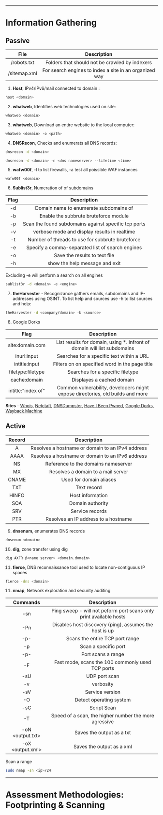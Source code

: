 
---

# Information Gathering

## Passive

|File|Description|
|:---:|:---:|
|/robots.txt|Folders that should not be crawled by indexers|
|/sitemap.xml|For search engines to index a site in an organized way|

1. **Host**, IPv4/IPv6/mail connected to domain :

```bash
host <domain>
```

2. **whatweb**, Identifies  web technologies used on site:
```bash
whatweb <domain>
```

3. **whatweb**, Download an entire website to the local computer:
```bash
whatweb <domain> -o <path>
```

4. **DNSRecon**, Checks and enumerats all DNS records:
```bash
dnsrecon -d <domain>
```

```bash
dnsrecon -d <domain> -n <dns nameserver> --lifetime <time>
```

5. **wafw00f**, -l to list firewalls, -a test all poissible WAF instances
```bash
wafw00f <domain>
```

6. **Sublist3r**, Numeration of of subdomains

|Flag|Description|
|:---:|:---:|
|-d|Domain name to enumerate subdomains of|
|-b|Enable the subbrute bruteforce module|
|-p|Scan the found subdomains against specific tcp ports|
|-v|verbose mode and display results in realtime|
|-t|Number of threads to use for subbrute bruteforce|
|-e|Specify a comma-separated list of search engines|
|-o|Save the results to text file|
|-h|show the help message and exit|

Excluding -e will perform a search on all engines

```bash
sublist3r -d <domain> -e <engine> 
```

7. **theHarvester** - Recognizance gathers emails, subdomains and IP-addresses using OSINT. To list help and sources use -h
   to list sources and help:
```bash
theHarvester -d <company/domain> -b <source>
```

8. Google Dorks
   
|Flag|Description|
|:---:|:---:|
|site:domain.com|List results for domain, using *. infront of domain will list subdomains|
|inurl:input|Searches for a specific text within a URL|
|intitle:input|Filters on on specified word in the page title|
|filetype:filetype|Searches for a specific filetype|
|cache:domain|Displayes a cached domain|
|intitle:"index of"|Common vulnerability, developers might expose directories, old builds and more|

**Sites** - [Whois](https://who.is/), [Netctaft](https://sitereport.netcraft.com/), [DNSDumpster](https://www.dnsdumpster.com/), [Have I Been Pwned](https://www.haveibeenpwned.com), [Google Dorks](https://www.exploit-db.com/google-hacking-database), [Wayback Machine](https://web.archive.org/)

## Active
|Record|Description|
|:---:|:---:|
|A|Resolves a hostname or domain to an IPv4 address|
|AAAA|Resolves a hostname or domain to an IPv6 address|
|NS|Reference to the domains nameserver|
|MX|Resolves a domain to a mail server|
|CNAME|Used for domain aliases|
|TXT|Text record|
|HINFO|Host information|
|SOA|Domain authority|
|SRV|Service records|
|PTR|Resolves an IP address to a hostname|

9. **dnsenum**, enumerates DNS records
```bash
dnsenum <domain>
```

10. **dig**, zone transfer using dig 
```bash
dig AXFR @<name server> <domain.domain> 
```

11. **fierce**, DNS reconnaissance tool used to locate non-contiguous IP spaces 
```bash
fierce -dns <domain>
```

11. **nmap**, Network exploration and security auditing

|Commands|Description|
|:---:|:---:|
|-sn|Ping sweep - will not peform port scans only print available hosts|
|-Pn|Disables host discovery (ping), assumes the host is up|
|-p-|Scans the entire TCP port range|
|-p <port>|Scan a specific port|
|-p<range>-<range>|Port scans a range|
|-F|Fast mode, scans the 100 commonly used TCP ports|
|-sU|UDP port scan|
|-v|verbosity|
|-sV|Service version|
|-O|Detect operating system|
|-sC|Script Scan|
|-T<number>|Speed of a scan, the higher number the more agressive|
|-oN <output.txt>|Saves the output as a txt|
|-oX <output.xml>|Saves the output as a xml|

Scan a range
```bash
sudo nmap -sn <ip>/24
```
---

# Assessment Methodologies: Footprinting & Scanning 

##
